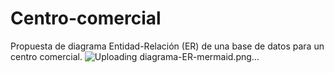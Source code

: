 # Centro-comercial
Propuesta de diagrama Entidad-Relación (ER) de una base de datos para un centro comercial.
![Uploading diagrama-ER-mermaid.png…]()
